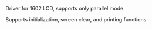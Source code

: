 Driver for 1602 LCD, supports only parallel mode.

Supports initialization, screen clear, and printing functions